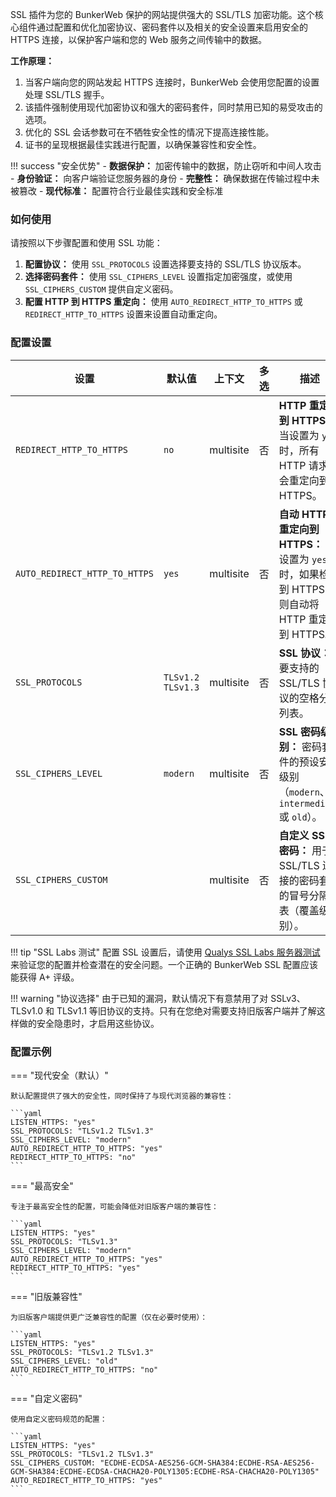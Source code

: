 SSL 插件为您的 BunkerWeb 保护的网站提供强大的 SSL/TLS 加密功能。这个核心组件通过配置和优化加密协议、密码套件以及相关的安全设置来启用安全的 HTTPS 连接，以保护客户端和您的 Web 服务之间传输中的数据。

**工作原理：**

1.  当客户端向您的网站发起 HTTPS 连接时，BunkerWeb 会使用您配置的设置处理 SSL/TLS 握手。
2.  该插件强制使用现代加密协议和强大的密码套件，同时禁用已知的易受攻击的选项。
3.  优化的 SSL 会话参数可在不牺牲安全性的情况下提高连接性能。
4.  证书的呈现根据最佳实践进行配置，以确保兼容性和安全性。

!!! success "安全优势" - **数据保护：** 加密传输中的数据，防止窃听和中间人攻击 - **身份验证：** 向客户端验证您服务器的身份 - **完整性：** 确保数据在传输过程中未被篡改 - **现代标准：** 配置符合行业最佳实践和安全标准

### 如何使用

请按照以下步骤配置和使用 SSL 功能：

1.  **配置协议：** 使用 `SSL_PROTOCOLS` 设置选择要支持的 SSL/TLS 协议版本。
2.  **选择密码套件：** 使用 `SSL_CIPHERS_LEVEL` 设置指定加密强度，或使用 `SSL_CIPHERS_CUSTOM` 提供自定义密码。
3.  **配置 HTTP 到 HTTPS 重定向：** 使用 `AUTO_REDIRECT_HTTP_TO_HTTPS` 或 `REDIRECT_HTTP_TO_HTTPS` 设置来设置自动重定向。

### 配置设置

| 设置                          | 默认值            | 上下文    | 多选 | 描述                                                                                               |
| ----------------------------- | ----------------- | --------- | ---- | -------------------------------------------------------------------------------------------------- |
| `REDIRECT_HTTP_TO_HTTPS`      | `no`              | multisite | 否   | **HTTP 重定向到 HTTPS：** 当设置为 `yes` 时，所有 HTTP 请求都会重定向到 HTTPS。                    |
| `AUTO_REDIRECT_HTTP_TO_HTTPS` | `yes`             | multisite | 否   | **自动 HTTP 重定向到 HTTPS：** 当设置为 `yes` 时，如果检测到 HTTPS，则自动将 HTTP 重定向到 HTTPS。 |
| `SSL_PROTOCOLS`               | `TLSv1.2 TLSv1.3` | multisite | 否   | **SSL 协议：** 要支持的 SSL/TLS 协议的空格分隔列表。                                               |
| `SSL_CIPHERS_LEVEL`           | `modern`          | multisite | 否   | **SSL 密码级别：** 密码套件的预设安全级别（`modern`、`intermediate` 或 `old`）。                   |
| `SSL_CIPHERS_CUSTOM`          |                   | multisite | 否   | **自定义 SSL 密码：** 用于 SSL/TLS 连接的密码套件的冒号分隔列表（覆盖级别）。                      |

!!! tip "SSL Labs 测试"
    配置 SSL 设置后，请使用 [Qualys SSL Labs 服务器测试](https://www.ssllabs.com/ssltest/) 来验证您的配置并检查潜在的安全问题。一个正确的 BunkerWeb SSL 配置应该能获得 A+ 评级。

!!! warning "协议选择"
    由于已知的漏洞，默认情况下有意禁用了对 SSLv3、TLSv1.0 和 TLSv1.1 等旧协议的支持。只有在您绝对需要支持旧版客户端并了解这样做的安全隐患时，才启用这些协议。

### 配置示例

=== "现代安全（默认）"

    默认配置提供了强大的安全性，同时保持了与现代浏览器的兼容性：

    ```yaml
    LISTEN_HTTPS: "yes"
    SSL_PROTOCOLS: "TLSv1.2 TLSv1.3"
    SSL_CIPHERS_LEVEL: "modern"
    AUTO_REDIRECT_HTTP_TO_HTTPS: "yes"
    REDIRECT_HTTP_TO_HTTPS: "no"
    ```

=== "最高安全"

    专注于最高安全性的配置，可能会降低对旧版客户端的兼容性：

    ```yaml
    LISTEN_HTTPS: "yes"
    SSL_PROTOCOLS: "TLSv1.3"
    SSL_CIPHERS_LEVEL: "modern"
    AUTO_REDIRECT_HTTP_TO_HTTPS: "yes"
    REDIRECT_HTTP_TO_HTTPS: "yes"
    ```

=== "旧版兼容性"

    为旧版客户端提供更广泛兼容性的配置（仅在必要时使用）：

    ```yaml
    LISTEN_HTTPS: "yes"
    SSL_PROTOCOLS: "TLSv1.2 TLSv1.3"
    SSL_CIPHERS_LEVEL: "old"
    AUTO_REDIRECT_HTTP_TO_HTTPS: "no"
    ```

=== "自定义密码"

    使用自定义密码规范的配置：

    ```yaml
    LISTEN_HTTPS: "yes"
    SSL_PROTOCOLS: "TLSv1.2 TLSv1.3"
    SSL_CIPHERS_CUSTOM: "ECDHE-ECDSA-AES256-GCM-SHA384:ECDHE-RSA-AES256-GCM-SHA384:ECDHE-ECDSA-CHACHA20-POLY1305:ECDHE-RSA-CHACHA20-POLY1305"
    AUTO_REDIRECT_HTTP_TO_HTTPS: "yes"
    ```
